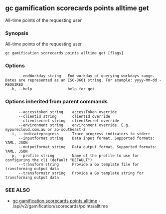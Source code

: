 ## gc gamification scorecards points alltime get

All-time points of the requesting user

### Synopsis

All-time points of the requesting user

```
gc gamification scorecards points alltime get [flags]
```

### Options

```
      --endWorkday string   End workday of querying workdays range. Dates are represented as an ISO-8601 string. For example: yyyy-MM-dd - REQUIRED
  -h, --help                help for get
```

### Options inherited from parent commands

```
      --accesstoken string    accessToken override
      --clientid string       clientId override
      --clientsecret string   clientSecret override
      --environment string    environment override. E.g. mypurecloud.com.au or ap-southeast-2
  -i, --indicateprogress      Trace progress indicators to stderr
      --inputformat string    Data input format. Supported formats: YAML, JSON
      --outputformat string   Data output format. Supported formats: YAML, JSON
  -p, --profile string        Name of the profile to use for configuring the cli (default "DEFAULT")
      --transform string      Provide a Go template file for transforming output data
      --transformstr string   Provide a Go template string for transforming output data
```

### SEE ALSO

* [gc gamification scorecards points alltime](gc_gamification_scorecards_points_alltime.html)	 - /api/v2/gamification/scorecards/points/alltime



